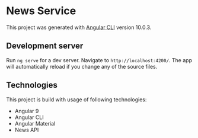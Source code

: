 # News Service

This project was generated with [Angular CLI](https://github.com/angular/angular-cli) version 10.0.3.

## Development server

Run `ng serve` for a dev server. Navigate to `http://localhost:4200/`. The app will automatically reload if you change any of the source files.

## Technologies
This project is build with usage of following technologies:
- Angular 9
- Angular CLI
- Angular Material
- News API
